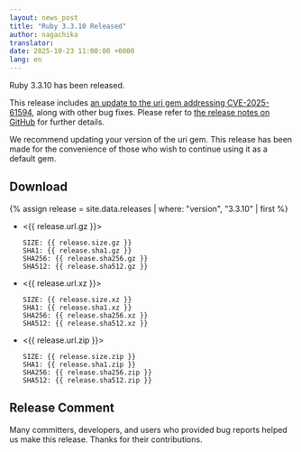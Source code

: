 ```yaml
---
layout: news_post
title: "Ruby 3.3.10 Released"
author: nagachika
translator:
date: 2025-10-23 11:00:00 +0000
lang: en
---
```


Ruby 3.3.10 has been released.

This release includes [an update to the uri gem addressing CVE-2025-61594](https://www.ruby-lang.org/en/news/2025/10/07/uri-cve-2025-61594/),
along with other bug fixes. Please refer to [the release notes on GitHub](https://github.com/ruby/ruby/releases/tag/v3_3_10) for further details.

We recommend updating your version of the uri gem. This release has been made for the convenience of those who wish to continue using it as a default gem.

## Download

{% assign release = site.data.releases | where: "version", "3.3.10" | first %}

* <{{ release.url.gz }}>

      SIZE: {{ release.size.gz }}
      SHA1: {{ release.sha1.gz }}
      SHA256: {{ release.sha256.gz }}
      SHA512: {{ release.sha512.gz }}

* <{{ release.url.xz }}>

      SIZE: {{ release.size.xz }}
      SHA1: {{ release.sha1.xz }}
      SHA256: {{ release.sha256.xz }}
      SHA512: {{ release.sha512.xz }}

* <{{ release.url.zip }}>

      SIZE: {{ release.size.zip }}
      SHA1: {{ release.sha1.zip }}
      SHA256: {{ release.sha256.zip }}
      SHA512: {{ release.sha512.zip }}

## Release Comment

Many committers, developers, and users who provided bug reports helped us make this release.
Thanks for their contributions.
